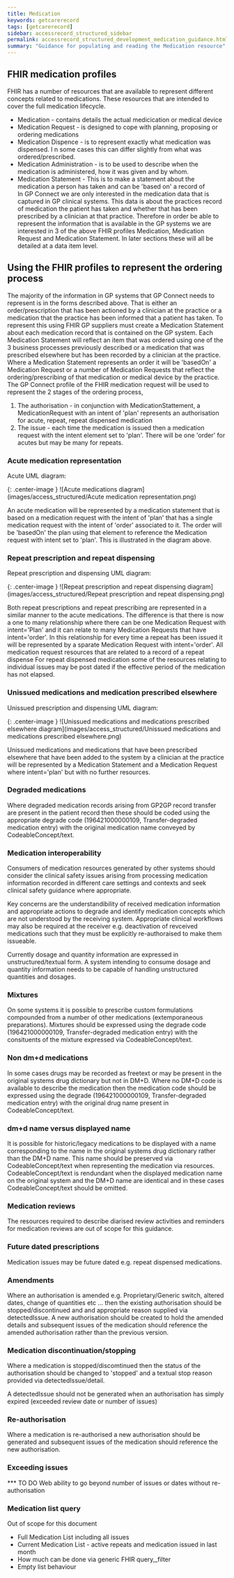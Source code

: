 ```yaml
---
title: Medication
keywords: getcarerecord
tags: [getcarerecord]
sidebar: accessrecord_structured_sidebar
permalink: accessrecord_structured_development_medication_guidance.html
summary: "Guidance for populating and reading the Medication resource"
---
```


## FHIR medication profiles ##
FHIR has a number of resources that are available to represent different concepts related to medications. These resources that are intended to cover the full medication lifecycle.
* Medication - contains details the actual medicication or medical device
* Medication Request - is designed to cope with planning, proposing or ordering medications
* Medication Dispence - is to represent exactly what medication was dispensed. I n some cases this can differ slightly from what was ordered/prescribed.
* Medication Administration - is to be used to describe when the medication is administered, how it was given and by whom.
* Medication Statement - This is to make a statement about the medication a person has taken and can be 'based on' a record of  
In GP Connect we are only interested in the medication data that is captured in GP clinical systems. This data is about the practices record of medication the patient has taken and whether that has been prescribed by a clinician at that practice. Therefore in order be able to represent the information that is available in the GP systems we are interested in 3 of the above FHIR profiles Medication, Medication Request and Medication Statement. In later sections these will all be detailed at a data item level.

## Using the FHIR profiles to represent the ordering process
The majority of the information in GP systems that GP Connect needs to represent is in the forms described above. That is either an order/prescription that has been actioned by a clinician at the practice or a medication that the practice has been informed that a patient has taken. To represent this using FHIR GP suppliers must create a Medication Statement about each medication record that is contained on the GP system. Each Medication Statement will reflect an item that was ordered using one of the 3 business processes previously described or a medication that was prescribed elsewhere but has been recorded by a clinician at the practice. 
Where a Medication Statement represents an order it will be 'basedOn' a Medication Request or a number of Medication Requests that reflect the ordering/prescribing of that medication or medical device by the practice. 
The GP Connect profile of the FHIR medication request will be used to represent the 2 stages of the ordering process, 
1. The authorisation - in conjunction with MedicationStattement, a MedicationRequest with an intent of 'plan' represents an authorisation for acute, repeat, repeat dispensed medication
2. The issue - each time the medication is issued then a medication request with the intent element set to 'plan'. There will be one 'order' for acutes but may be many for repeats.

### Acute medication representation ###
Acute UML diagram:

{: .center-image }
![Acute medications diagram](images/access_structured/Acute medication representation.png)

An acute medication will be represented by a medication statement that is based on a medication request with the intent of 'plan' that has a single medication request with the intent of 'order' associated to it. The order will be 'basedOn' the plan using that element to reference the Medication request with intent set to 'plan'. This is illustrated in the diagram above.

### Repeat prescription and repeat dispensing ###
Repeat prescription and dispensing UML diagram:

{: .center-image }
![Repeat prescription and repeat dispensing diagram](images/access_structured/Repeat prescription and repeat dispensing.png)

Both repeat prescriptions and repeat prescribing are represented in a similar manner to the acute medications. The difference is that there is now a one to many relationship where there can be one Medication Request with intent='Plan' and it can relate to many Medication Requests that have intent='order'. In this relationship for every time a repeat has been issued it will be represented by a sparate Medication Request with intent='order'.
All medication request resources that are related to a record of a repeat dispense
For repeat dispensed medication some of the resources relating to individual issues may be post dated if the effective period of the medication has not elapsed.

### Unissued medications and medication prescribed elsewhere ###
Unissued prescription and dispensing UML diagram:

{: .center-image }
![Unissued medications and medications prescribed elsewhere diagram](images/access_structured/Unissued medications and medications prescribed elsewhere.png)

Unissued medications and medications that have been prescribed elsewhere that have been added to the system by a clinician at the practice will be represented by a Medication Statement and a Medication Request where intent='plan' but with no further resources.

### Degraded medications ###
Where degraded medication records arising from GP2GP record transfer are present in the patient record then these should be coded using the appropriate degrade code (196421000000109, Transfer-degraded medication entry) with the original medication name conveyed by CodeableConcept/text.

### Medication interoperability ###
Consumers of medication resources generated by other systems should consider the clinical safety issues arising from processing medication information recorded in different care settings and contexts and seek clinical safety guidance where appropriate. 

Key concerns are the understandibility of received medication information and appropriate actions to degrade and identify medication concepts which are not understood by the receiving system. Appropriate clinical workflows may also be required at the receiver e.g. deactivation of revceived medications such that they must be explicitly re-authoraised to make them issueable.

Currently dosage and quantity information are expressed in unstructured/textual form. A system intending to consume dosage and quantity information needs to be capable of handling unstructured quantities and dosages.

### Mixtures ###
On some systems it is possible to prescribe custom formulations compounded from a number of other medications (extemporaneous preparations). Mixtures should be expressed using the degrade code (196421000000109, Transfer-degraded medication entry) with the consituents of the mixture expressed via CodeableConcept/text.

### Non dm+d medications ###
In some cases drugs may be recorded as freetext or may be present in the original systems drug dictionary but not in DM+D. Where no DM+D code is available to describe the medication then the medication code should be expressed using the degrade (196421000000109, Transfer-degraded medication entry) with the original drug name present in CodeableConcept/text. 

### dm+d name versus displayed name ###
It is possible for historic/legacy medications to be displayed with a name corresponding to the name in the original systems drug dictionary rather than the DM+D name. This name should be preserved via CodeableConcept/text when representing the medication via resources. CodeableConcept/text is rendundant when the displayed medication name on the original system and the DM+D name are identical and in these cases CodeableConcept/text should be omitted.

### Medication reviews ###
The resources required to describe diarised review activities and reminders for medication reviews are out of scope for this guidance. 

### Future dated prescriptions ###
Medication issues may be future dated e.g. repeat dispensed medications.

### Amendments ###
Where an authorisation is amended e.g. Proprietary/Generic switch, altered dates, change of quantities etc ... then the existing authorisation should be stopped/discontinued and and appropriate reason supplied via detectedIssue. A new authorisation should be created to hold the amended details and subsequent issues of the medication should reference the amended authorisation rather than the previous version.

### Medication discontinuation/stopping ###
Where a medication is stopped/discomtinued then the status of the authorisation should be changed to 'stopped' and a textual stop reason provided via detectedIssue/detail.

A detectedIssue should not be generated when an authorisation has simply expired (exceeded review date or number of issues)


### Re-authorisation ###
Where a medication is re-authorised a new authorisation should be generated and subsequent issues of the medication should reference the new authorisation.

### Exceeding issues ###
*** TO DO Web ability to go beyond number of issues or dates without re-authorisation

### Medication list query ###
Out of scope for this document
* Full Medication List including all issues
* Current Medication List - active repeats and medication issued in last month
* How much can be done via generic FHIR query,_filter
* Empty list behaviour

